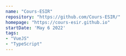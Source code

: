 ```yaml
---
name: "Cours-ESIR"
repository: "https://github.com/Cours-ESIR/"
homepage: "https://cours-esir.github.io"
startDate: 'May 6 2022'
tags:
- "VueJS"
- "TypeScript"
---
```

